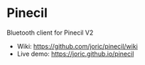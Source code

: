 # Pinecil

Bluetooth client for Pinecil V2

* Wiki: https://github.com/joric/pinecil/wiki
* Live demo: https://joric.github.io/pinecil
